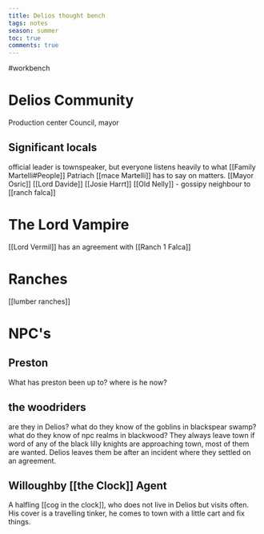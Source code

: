 ---title: Delios thought benchtags: notesseason: summertoc: truecomments: true---
#workbench
# Delios Community
Production center
Council, mayor
## Significant locals
official leader is townspeaker, but everyone listens heavily to what [[Family Martelli#People]] Patriach [[mace Martelli]] has to say on matters.
[[Mayor Osric]]
[[Lord Davide]]
[[Josie Harrt]]
[[Old Nelly]] - gossipy neighbour to [[ranch falca]]


# The Lord Vampire 
[[Lord Vermil]] has an agreement with [[Ranch 1 Falca]]

# Ranches
[[lumber ranches]]

# NPC's
## Preston
What has preston been up to? 
where is he now?

## the woodriders
are they in Delios?
what do they know of the goblins in blackspear swamp?
what do they know of npc realms in blackwood?
They always leave town if word of any of the black lilly knights are approaching town, most of them are wanted. Delios leaves them be after an incident where they settled on an agreement.
## Willoughby [[the Clock]] Agent
A halfling [[cog in the clock]], who does not live in Delios but visits often. His cover is a travelling tinker, he comes to town with a little cart and fix things.
## 

